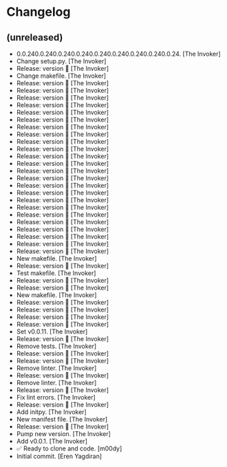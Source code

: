 Changelog
=========


(unreleased)
------------
- 0.0.240.0.240.0.240.0.240.0.240.0.240.0.240.0.240.0.24. [The Invoker]
- Change setup.py. [The Invoker]
- Release: version  🚀 [The Invoker]
- Change makefile. [The Invoker]
- Release: version  🚀 [The Invoker]
- Release: version  🚀 [The Invoker]
- Release: version  🚀 [The Invoker]
- Release: version  🚀 [The Invoker]
- Release: version  🚀 [The Invoker]
- Release: version  🚀 [The Invoker]
- Release: version  🚀 [The Invoker]
- Release: version  🚀 [The Invoker]
- Release: version  🚀 [The Invoker]
- Release: version  🚀 [The Invoker]
- Release: version  🚀 [The Invoker]
- Release: version  🚀 [The Invoker]
- Release: version  🚀 [The Invoker]
- Release: version  🚀 [The Invoker]
- Release: version  🚀 [The Invoker]
- Release: version  🚀 [The Invoker]
- Release: version  🚀 [The Invoker]
- Release: version  🚀 [The Invoker]
- Release: version  🚀 [The Invoker]
- Release: version  🚀 [The Invoker]
- Release: version  🚀 [The Invoker]
- Release: version  🚀 [The Invoker]
- Release: version  🚀 [The Invoker]
- Release: version  🚀 [The Invoker]
- New makefile. [The Invoker]
- Release: version  🚀 [The Invoker]
- Test makefile. [The Invoker]
- Release: version  🚀 [The Invoker]
- Release: version  🚀 [The Invoker]
- New makefile. [The Invoker]
- Release: version  🚀 [The Invoker]
- Release: version  🚀 [The Invoker]
- Release: version  🚀 [The Invoker]
- Release: version  🚀 [The Invoker]
- Set v0.0.11. [The Invoker]
- Release: version  🚀 [The Invoker]
- Remove tests. [The Invoker]
- Release: version  🚀 [The Invoker]
- Release: version  🚀 [The Invoker]
- Remove linter. [The Invoker]
- Release: version  🚀 [The Invoker]
- Remove linter. [The Invoker]
- Release: version  🚀 [The Invoker]
- Fix lint errors. [The Invoker]
- Release: version  🚀 [The Invoker]
- Add initpy. [The Invoker]
- New manifest file. [The Invoker]
- Release: version  🚀 [The Invoker]
- Pump new version. [The Invoker]
- Add v0.0.1. [The Invoker]
- ✅ Ready to clone and code. [m00dy]
- Initial commit. [Eren Yagdiran]


